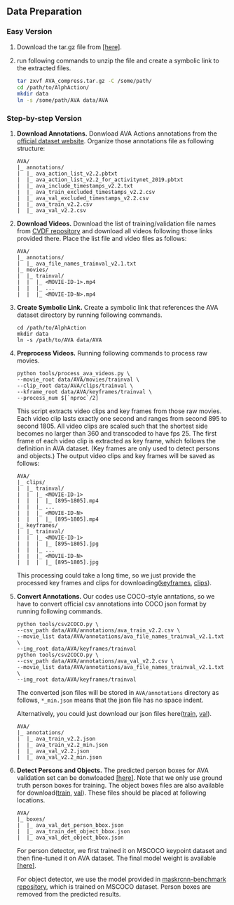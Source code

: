 ## Data Preparation

### Easy Version

1. Download the tar.gz file from [[here]](https://drive.google.com/open?id=1k0cHMr5DF4cyd3x_0GoMpEXO9M03AdD6). 

2. run following commands to unzip the file and create a 
symbolic link to the extracted files.

    ```bash
    tar zxvf AVA_compress.tar.gz -C /some/path/
    cd /path/to/AlphAction/
    mkdir data
    ln -s /some/path/AVA data/AVA
    ```

### Step-by-step Version

1. **Download Annotations.** Donwload AVA Actions annotations from the 
[official dataset website](https://research.google.com/ava/download.html).
Organize those annotations file as following structure:

    ```
    AVA/
    |_ annotations/
    |  |_ ava_action_list_v2.2.pbtxt
    |  |_ ava_action_list_v2.2_for_activitynet_2019.pbtxt
    |  |_ ava_include_timestamps_v2.2.txt
    |  |_ ava_train_excluded_timestamps_v2.2.csv
    |  |_ ava_val_excluded_timestamps_v2.2.csv
    |  |_ ava_train_v2.2.csv
    |  |_ ava_val_v2.2.csv
    ```

2. **Download Videos.** Download the list of training/validation file names
from [CVDF repository](https://github.com/cvdfoundation/ava-dataset) and 
download all videos following those links provided there. Place 
the list file and video files as follows:

    ```
    AVA/
    |_ annotations/
    |  |_ ava_file_names_trainval_v2.1.txt
    |_ movies/
    |  |_ trainval/
    |  |  |_ <MOVIE-ID-1>.mp4
    |  |  |_ ...
    |  |  |_ <MOVIE-ID-N>.mp4
    ```
   
3. **Create Symbolic Link.** Create a symbolic link that 
references the AVA dataset directory by running following
commands.
    
    ```shell
    cd /path/to/AlphAction
    mkdir data
    ln -s /path/to/AVA data/AVA
    ```
   
4. **Preprocess Videos.** Running following commands to 
process raw movies.

    ```shell
    python tools/process_ava_videos.py \
    --movie_root data/AVA/movies/trainval \
    --clip_root data/AVA/clips/trainval \
    --kframe_root data/AVA/keyframes/trainval \
    --process_num $[`nproc`/2]
    ```
   
    This script extracts video clips and key frames from 
    those raw movies. Each video clip lasts exactly one 
    second and ranges from second 895 to second 1805. 
    All video clips are scaled such that the shortest side
    becomes no larger than 360 and transcoded to have fps 25.
    The first frame of each video clip is extracted as key 
    frame, which follows the definition in AVA dataset. 
    (Key frames are only used to detect persons and objects.)
    The output video clips and key frames will be saved as follows:

    ```
    AVA/
    |_ clips/
    |  |_ trainval/
    |  |  |_ <MOVIE-ID-1>
    |  |  |  |_ [895~1805].mp4
    |  |  |_ ...
    |  |  |_ <MOVIE-ID-N>
    |  |  |  |_ [895~1805].mp4
    |_ keyframes/
    |  |_ trainval/
    |  |  |_ <MOVIE-ID-1>
    |  |  |  |_ [895~1805].jpg
    |  |  |_ ...
    |  |  |_ <MOVIE-ID-N>
    |  |  |  |_ [895~1805].jpg
    ```
   
   This processing could take a long time, so we just provide the processed
   key frames and clips for downloading([keyframes](https://drive.google.com/open?id=18Tm-LBUHtkntWZ7rmKllYJz1ZrOqQ3Ez), 
   [clips](https://drive.google.com/open?id=1n2PuZrk3fD6r7gt_h-8CTWvWSYdXjBKu)). 

5. **Convert Annotations.** Our codes use COCO-style anntations, 
so we have to convert official csv annotations into COCO json format
by running following commands.

    ```shell
    python tools/csv2COCO.py \
    --csv_path data/AVA/annotations/ava_train_v2.2.csv \
    --movie_list data/AVA/annotations/ava_file_names_trainval_v2.1.txt \
    --img_root data/AVA/keyframes/trainval
    python tools/csv2COCO.py \
    --csv_path data/AVA/annotations/ava_val_v2.2.csv \
    --movie_list data/AVA/annotations/ava_file_names_trainval_v2.1.txt \
    --img_root data/AVA/keyframes/trainval
    ```
   
    The converted json files will be stored in `AVA/annotations` directory
    as follows, `*_min.json` means that the json file has no space indent.
    
    Alternatively, you could just download our json files 
    here([train](https://drive.google.com/open?id=1UaSaMm1b9SBVnBXqlgVOlP4P89TXXvqt), 
    [val](https://drive.google.com/open?id=1iYQKIsVTetjnVgxzP3QmMY3JqYBeO6uK)).
   
    ```
    AVA/
    |_ annotations/
    |  |_ ava_train_v2.2.json
    |  |_ ava_train_v2.2_min.json
    |  |_ ava_val_v2.2.json
    |  |_ ava_val_v2.2_min.json
    ```
   
6. **Detect Persons and Objects.** The predicted person boxes 
for AVA validation set can be donwloaded [[here]](https://drive.google.com/open?id=1hi84yVOWseALM3DadYLrj6ppWFu1dooX).
Note that we only use ground truth person boxes for training.
The object boxes files are also available for download([train](https://drive.google.com/open?id=1E2VKboLSS0vcZRECIcDNjNLIl5sdHmWa), 
[val](https://drive.google.com/open?id=10XorUJzUUyLJZ2h9tFfR8rNif1Itzkcx)).
These files should be placed at following locations.

    ```
    AVA/
    |_ boxes/
    |  |_ ava_val_det_person_bbox.json
    |  |_ ava_train_det_object_bbox.json
    |  |_ ava_val_det_object_bbox.json
    ```

    For person detector, we first trained it on MSCOCO 
    keypoint dataset and then fine-tuned it on AVA dataset. 
    The final model weight is available [[here]](https://drive.google.com/open?id=14eVMRes9bJwn7hN0CVDa_tjaUTfGWoem).
    
    For object detector, we use the model provided in 
    [maskrcnn-benchmark repository](https://download.pytorch.org/models/maskrcnn/e2e_faster_rcnn_X_101_32x8d_FPN_1x.pth), 
    which is trained on MSCOCO dataset. Person boxes are removed
    from the predicted results.